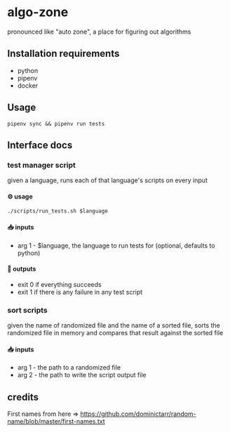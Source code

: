 # algo-zone

pronounced like "auto zone", a place for figuring out algorithms

## Installation requirements

- python
- pipenv
- docker

## Usage

```
pipenv sync && pipenv run tests
```

## Interface docs

### **test manager script**

given a language, runs each of that language's scripts on every input

#### ⚙️ usage

```
./scripts/run_tests.sh $language
```

#### 📥 inputs

- arg 1 - $language, the language to run tests for (optional, defaults to python)

#### 🚚 outputs

- exit 0 if everything succeeds
- exit 1 if there is any failure in any test script

### **sort scripts**

given the name of randomized file and the name of a sorted file, sorts the randomized file in memory and compares that result against the sorted file

#### 📥 inputs

- arg 1 - the path to a randomized file
- arg 2 - the path to write the script output file

## credits

First names from here => https://github.com/dominictarr/random-name/blob/master/first-names.txt
